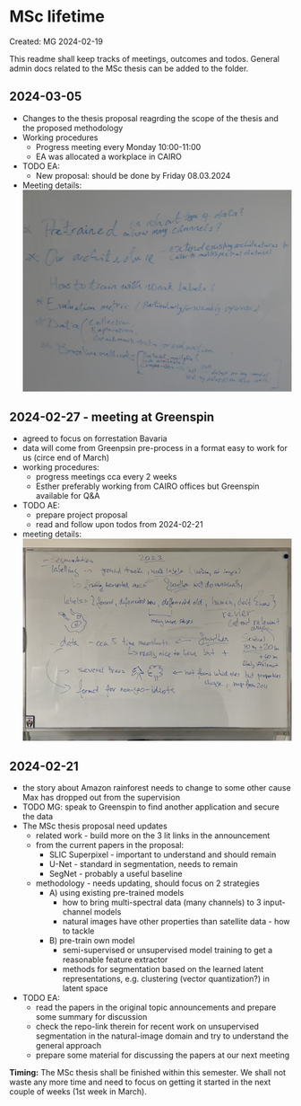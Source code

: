 # MSc lifetime

Created: MG 2024-02-19

This readme shall keep tracks of meetings, outcomes and todos.
General admin docs related to the MSc thesis can be added to the folder.

## 2024-03-05
- Changes to the thesis proposal reagrding the scope of the thesis and the proposed methodology
- Working procedures
  - Progress meeting every Monday 10:00-11:00
  - EA was allocated a workplace in CAIRO
- TODO EA:
  - New proposal: should be done by Friday 08.03.2024
- Meeting details: ![2024-03-05_Whiteboard.jpeg](2024-03-05_Whiteboard.jpeg)
  

## 2024-02-27 - meeting at Greenspin
- agreed to focus on forrestation Bavaria
- data will come from Greenpsin pre-process in a format easy to work for us (circe end of March)
- working procedures:
  - progress meetings cca every 2 weeks
  - Esther preferably working from CAIRO offices but Greenspin available for Q&A 
- TODO AE:
  - prepare project proposal
  - read and follow upon todos from 2024-02-21
- meeting details: ![20240227_Whiteboard.jpg](20240227_Whiteboard.jpg)

## 2024-02-21
- the story about Amazon rainforest needs to change to some other cause Max has dropped out from the supervision
- TODO MG: speak to Greenspin to find another application and secure the data
- The MSc thesis proposal need updates
  - related work - build more on the 3 lit links in the announcement
  - from the current papers in the proposal:
    - SLIC Superpixel - important to understand and should remain
    - U-Net - standard in segmentation, needs to remain
    - SegNet - probably a useful baseline 
  - methodology - needs updating, should focus on 2 strategies
    - A) using existing pre-trained models
      - how to bring multi-spectral data (many channels) to 3 input-channel models
      - natural images have other properties than satellite data - how to tackle
    - B) pre-train own model
      - semi-supervised or unsupervised model training to get a reasonable feature extractor
      - methods for segmentation based on the learned latent representations, e.g. clustering (vector quantization?) in latent space
- TODO EA:
  - read the papers in the original topic announcements and prepare some summary for discussion
  - check the repo-link therein for recent work on unsupervised segmentation in the natural-image domain and try to understand the general approach
  - prepare some material for discussing the papers at our next meeting

**Timing:** The MSc thesis shall be finished within this semester. We shall not waste any more time and need to focus on getting it started in the next couple of weeks (1st week in March).
